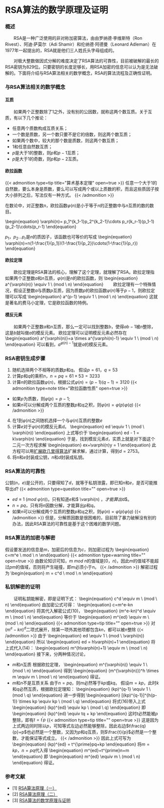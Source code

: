 # RSA算法的数学原理及证明


### 概述
&emsp;&emsp;RSA是一种广泛使用的非对称加密算法，由由罗纳德·李维斯特（Ron Rivest）、阿迪·萨莫尔（Adi Shamir）和伦纳德·阿德曼（Leonard Adleman）在1977年一起提出的，RSA就是他们三人姓氏头字母组成的。

&emsp;&emsp;对极大整数做因式分解的难度决定了RSA算法的可靠性，目前被破解的最长的RSA密钥为829位。只要密钥的长度足够长，用RSA加密的信息可以认为是无法破解的。下面将介绍与RSA算法相关的数学概念，RSA的算法流程及正确性证明。

### 与RSA算法相关的数学概念

#### 互质
&emsp;&emsp;如果两个正整数除了1之外，没有别的公因数，就称这两个数互质。关于互质，有以下几个推论：

- 任意两个质数构成互质关系；
- 一个数是质数，另一个数只要不是它的倍数，则这两个数互质；
- 如果两个数中，较大的那个数是质数，则这两个数互质；
- $1$和任意自然数互质；
- $p$是大于$1$的整数，则$p$和$p-1$互质；
- $p$是大于$1$的奇数，则$p$和$p-2$互质。

#### 欧拉函数

{{< admonition type=tip title="算术基本定理" open=true >}}
任意一个大于$1$的自然数，要么本身是质数，要么可以写成两个或以上质数的积，而且这些质因子按大小排列之后，写法仅有一种方式。
{{< /admonition >}}

在数论中，对正整数$n$，欧拉函数$\varphi(n)$是小于等于$n$的正整数中与$n$互质的数的数目。

\begin{equation}
\varphi(n)= p_1^{k_1-1}p_2^{k_2-1}\cdots p_r{k_r-1}(p_1-1)(p_2-1)\cdots(p_r-1)
\end{equation}

$p_1，p_2 \dots p_r$是$n$的质因子，该函数也可等价的写成
\begin{equation}
\varphi(n)=n(1-\frac{1}{p_1})(1-\frac{1}{p_2})\cdots(1-\frac{1}{p_r})
\end{equation}

#### 欧拉定理

&emsp;&emsp;欧拉定理是RSA算法的核心，理解了这个定理，就理解了RSA。欧拉定理指
如果两个正整数$a$和$n$互质，$\varphi(n)$是$n$的欧拉函数，则
\begin{equation}
a^{\varphi(n)} \equiv 1 \ (mod \ n)
\end{equation}
&emsp;&emsp;欧拉定理有一个特殊情况，假设正整数$a$与质数$p$互质，因为质数$p$的欧拉函数$\varphi(n)$等于$p-1$，则欧拉定理可以写成
\begin{equation}
a^{p-1} \equiv 1 \ (mod \ n)
\end{equation}
这就是著名的费马小定理，它是欧拉函数的特例。

#### 模反元素

&emsp;&emsp;如果两个正整数$a$和$n$互质，那么一定可以找到整数$b$，使得$ab-1$被$n$整除，这是$b$就叫做$a$的模反元素。
欧拉定理可以证明模反元素必然存在
\begin{equation}
a^{\varphi(n)}=a \times a^{\varphi(n)-1} \equiv 1 \ (mod \ n)
\end{equation}
可以看到，$a^{\varphi(n)-1}$就是$a$的模反元素。

### RSA密钥生成步骤

1. 随机选择两个不相等的质数$p$和$q$。
假设$p=61，q=53$
2. 计算$p$和$q$的乘积$n$，$n = pq = 61 \times 53 = 3233$
3. 计算$n$的欧拉函数$\varphi(n)$，根据公式$\varphi(n)=(p-1)(q-1)=3120$
{{< admonition type=note title="欧拉函数性质" open=true >}}
- 如果$p$为质数，则$\varphi(p) = p-1$;
- 如果$n$可以分解成两个互质的整数$p$和$q$之积，则$\varphi(n)=\varphi(p)\varphi(q)$
{{< /admonition >}}
4. 在$1$到$\varphi(n)$之间随机选择一个与$\varphi(n)$互质的整数$e$
5. 计算$e$对于$\varphi(n)$的模反元素$d$。
\begin{equation}
ed \equiv 1 \ (mod \ \varphi(n))
\end{equation}
上式等价于
\begin{equation}
ed - 1 = k\varphi(n)
\end{equation}
于是，找到模反元素$d$，实质上就是对下面这个二元一次方程求解
\begin{equation}
ex+\varphi(n)y = 1
\end{equation}
此方程可以用<a href="https://zh.wikipedia.org/wiki/%E6%89%A9%E5%B1%95%E6%AC%A7%E5%87%A0%E9%87%8C%E5%BE%97%E7%AE%97%E6%B3%95">扩展欧几里得算法</a>扩展求解，通过计算，得到$d=2753$。
6. 将$n$和$e$封装成公钥，$n$和$d$封装成私钥。

### RSA算法的可靠性
公钥$(n，e)$是公开的，只要得知了$d$，就等于私钥泄露，即已知$n$和$e$，是否可能推导出$d$?
{{< admonition type=question title="" open=true >}}
- $ed \equiv 1 \ (mod \ \varphi(n))$。只有知道$e$和$ \varphi(n) $，才能算出$d$。
- $n=pq$，只有将$n$因数分解，才能算出$p$和$q$。
- 如果$n$可以分解成两个互质的整数$p$和$q$之积，则$\varphi(n)=\varphi(p)\varphi(q)$
{{< /admonition >}}
但是，分解质因数是很困难的，目前除了暴力破解没有别的办法，因此RSA算法的可靠性是基于这个困难的数学问题。

### RSA算法的加密与解密
假设要发送的信息是$m$，加密后的信息为$c$，则加密过程为
\begin{equation}
c=m^e \ mod \ n
\end{equation}
{{< admonition type=warning title="" open=true >}}
由数论知识可知，$m \ mod \ n$的值域是$[0，n)$，因此$m$的值域不能超过$pm$的值域，否则将产生碰撞，即$m$必须小于$n$。
{{< /admonition >}}
解密过程为
\begin{equation}
m = c^d \ mod \ n
\end{equation}

### 私钥解密的证明
&emsp;&emsp;证明私钥能解密，即是证明下式：
\begin{equation}
c^d \equiv m \ (mod \ n)
\end{equation}
由加密公式可得：
\begin{equation}
c=m^e-kn
\end{equation}
将其代入解密公式(10)，
\begin{equation}
(m^e-kn)^d \equiv m \ (mod \ n)
\end{equation}
等价于
\begin{equation}
m^{ed} \equiv m \ (mod \ n)
\end{equation}
{{< admonition type=tip title="" open=true >}}
对$(m^e-kn)^d$二项式展开，除第一项外其他项都包含$kn$，都可以被$n$整除
{{< /admonition >}}
由于
\begin{equation}
ed \equiv 1 \ (mod \ \varphi(n))
\end{equation}
所以
\begin{equation}
ed = h\varphi(n)+1
\end{equation}
将上式代入(14)：
\begin{equation}
m^{h\varphi(n)+1} \equiv m \ (mod \ n)
\end{equation}
接下来，分两种情况讨论，
- $m$和$n$互质
根据欧拉定理，
\begin{equation}
m^{\varphi(n)} \equiv 1 \ (mod \ n)
\end{equation}
得到
\begin{equation}
(m^{\varphi(n)})^h \times m \equiv m \ (mod \ n)
\end{equation}
得证。
- $m$和$n$不是互质关系
由于$n=pq$，则$m$必然等于$kp$或$kq$。
  假设$m=kp$，此时$k$和$q$必然互质，根据欧拉定理知：
\begin{equation}
(kp)^{q-1} \equiv 1 \ (mod \ q)
\end{equation}
进一步得到
\begin{equation}
[(kp)^{q-1}]^{h(p-1)} \times kp \equiv kp \ (mod \ q)
\end{equation}
将式(16)带入上式
\begin{equation}
(kp)^{ed} \equiv kp \ (mod \ q)
\end{equation}
即
\begin{equation}
(kp)^{ed} \equiv tq + kp
\end{equation}
这时$t$必然能被$p$整除，即有$t=t^{\prime}p$
{{< admonition type=tip title="" open=true >}}
这是因为上式两边同时除以$p$，可知等式左边必然能够整除，因此右边$t\frac{q}{p}+p$也必然是一个整数，又因为$p$和$q$互质，则$\frac{t}{p}$必然是一个整数，才能保证等式成立。
{{< /admonition >}}
因此上式可写为
\begin{equation}
(kp)^{ed} = t^{\prime}pq+kp
\end{equation}
将$m=kp$，$n=pq$代入得
\begin{equation}
m^{ed}=t^{prime}n+m
\end{equation}
即
\begin{equation}
m^{ed} \equiv m \ (mod \ n)
\end{equation}
得证。

### 参考文献
- [1] [RSA算法原理（一）](https://www.ruanyifeng.com/blog/2013/06/rsa_algorithm_part_one.html])
- [2] [RSA算法原理（二）](https://www.ruanyifeng.com/blog/2013/07/rsa_algorithm_part_two.html)
- [3] [RSA算法的数学原理与证明](https://cnodejs.org/topic/5bb9c31e15e4fd1923f48d0b)
